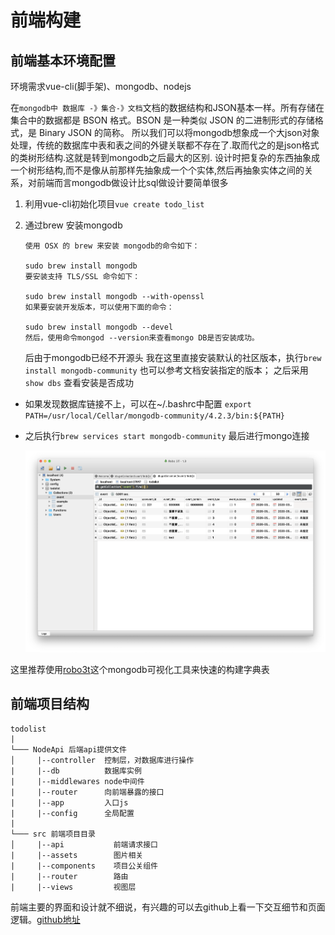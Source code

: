 # 前端构建

## 前端基本环境配置

环境需求vue-cli(脚手架)、mongodb、nodejs

在`mongodb中 数据库 -》集合-》文档`文档的数据结构和JSON基本一样。所有存储在集合中的数据都是 BSON 格式。BSON 是一种类似 JSON 的二进制形式的存储格式，是 Binary JSON 的简称。
所以我们可以将mongodb想象成一个大json对象处理，传统的数据库中表和表之间的外键关联都不存在了.取而代之的是json格式的类树形结构.这就是转到mongodb之后最大的区别.  设计时把复杂的东西抽象成一个树形结构,而不是像从前那样先抽象成一个个实体,然后再抽象实体之间的关系，对前端而言mongodb做设计比sql做设计要简单很多

1. 利用vue-cli初始化项目`vue create todo_list`

2. 通过brew 安装mongodb

    ```
    使用 OSX 的 brew 来安装 mongodb的命令如下：

    sudo brew install mongodb
    要安装支持 TLS/SSL 命令如下：

    sudo brew install mongodb --with-openssl
    如果要安装开发版本，可以使用下面的命令：

    sudo brew install mongodb --devel
    然后，使用命令mongod --version来查看mongo DB是否安装成功。
    ```

    后由于mongodb已经不开源头
    我在这里直接安装默认的社区版本，执行`brew install mongodb-community` 也可以参考文档安装指定的版本；
    之后采用`show dbs` 查看安装是否成功

- 如果发现数据库链接不上，可以在~/.bashrc中配置 `export PATH=/usr/local/Cellar/mongodb-community/4.2.3/bin:${PATH}`

- 之后执行`brew services start mongodb-community` 最后进行mongo连接

    ![](../../.vuepress/public/robo3t.png)

这里推荐使用[robo3t](https://robomongo.org/download)这个mongodb可视化工具来快速的构建字典表

## 前端项目结构

```
todolist
|
└─── NodeApi 后端api提供文件
│     |--controller  控制层，对数据库进行操作
|     |--db          数据库实例
|     |--middlewares node中间件
|     |--router      向前端暴露的接口
|     |--app         入口js
|     |--config      全局配置
|
└─── src 前端项目目录
│     |--api           前端请求接口
|     |--assets        图片相关
|     |--components    项目公关组件
|     |--router        路由
|     |--views         视图层
```

前端主要的界面和设计就不细说，有兴趣的可以去github上看一下交互细节和页面逻辑。[github地址](https://github.com/czkm/TodoList/tree/master)
